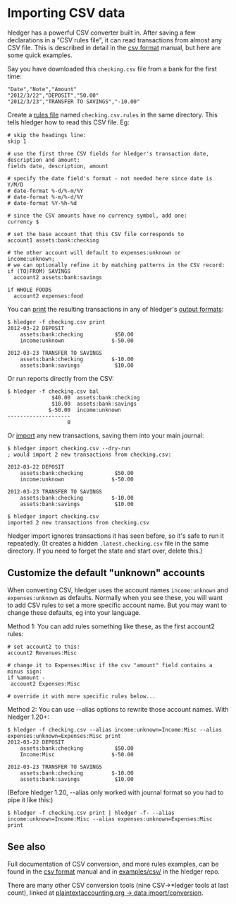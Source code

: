 # Importing CSV data

hledger has a powerful CSV converter built in. After saving a few
declarations in a "CSV rules file", it can read transactions from
almost any CSV file. This is described in detail in the [csv format] manual,
but here are some quick examples.

Say you have downloaded this `checking.csv` file from a bank for the first time:
```csv
"Date","Note","Amount"
"2012/3/22","DEPOSIT","50.00"
"2012/3/23","TRANSFER TO SAVINGS","-10.00"
```

Create a [rules file][csv format] named `checking.csv.rules` in the same directory.
This tells hledger how to read this CSV file. Eg:
```rules
# skip the headings line:
skip 1

# use the first three CSV fields for hledger's transaction date, description and amount:
fields date, description, amount

# specify the date field's format - not needed here since date is Y/M/D
# date-format %-d/%-m/%Y
# date-format %-m/%-d/%Y
# date-format %Y-%h-%d

# since the CSV amounts have no currency symbol, add one:
currency $

# set the base account that this CSV file corresponds to
account1 assets:bank:checking

# the other account will default to expenses:unknown or income:unknown;
# we can optionally refine it by matching patterns in the CSV record:
if (TO|FROM) SAVINGS
  account2 assets:bank:savings

if WHOLE FOODS
  account2 expenses:food
```

You can [print] the resulting transactions in any of hledger's [output formats]:
```shell
$ hledger -f checking.csv print
2012-03-22 DEPOSIT
    assets:bank:checking          $50.00
    income:unknown               $-50.00

2012-03-23 TRANSFER TO SAVINGS
    assets:bank:checking         $-10.00
    assets:bank:savings           $10.00

```

Or run reports directly from the CSV:
```shell
$ hledger -f checking.csv bal
              $40.00  assets:bank:checking
              $10.00  assets:bank:savings
             $-50.00  income:unknown
--------------------
                   0
```

Or [import] any new transactions, saving them into your main journal:

```shell
$ hledger import checking.csv --dry-run 
; would import 2 new transactions from checking.csv:

2012-03-22 DEPOSIT
    assets:bank:checking          $50.00
    income:unknown               $-50.00

2012-03-23 TRANSFER TO SAVINGS
    assets:bank:checking         $-10.00
    assets:bank:savings           $10.00

$ hledger import checking.csv
imported 2 new transactions from checking.csv
```

hledger import ignores transactions it has seen before, so it's safe
to run it repeatedly. (It creates a hidden `.latest.checking.csv` file
in the same directory. If you need to forget the state and start over,
delete this.)

## Customize the default "unknown" accounts

When converting CSV, hledger uses the account names `income:unknown`
and `expenses:unknown` as defaults. Normally when you see these, you
will want to add CSV rules to set a more specific account name.
But you may want to change these defaults, eg into your language.

Method 1:
You can add rules something like these, as the first account2 rules:

```rules
# set account2 to this:
account2 Revenues:Misc

# change it to Expenses:Misc if the csv "amount" field contains a minus sign:
if %amount -
 account2 Expenses:Misc

# override it with more specific rules below...
```

Method 2:
You can use --alias options to rewrite those account names.
With hledger 1.20+:

```shell
$ hledger -f checking.csv --alias income:unknown=Income:Misc --alias expenses:unknown=Expenses:Misc print
2012-03-22 DEPOSIT
    assets:bank:checking          $50.00
    Income:Misc                  $-50.00

2012-03-23 TRANSFER TO SAVINGS
    assets:bank:checking         $-10.00
    assets:bank:savings           $10.00

```

(Before hledger 1.20, --alias only worked with journal format so you had to pipe it like this:)

```shell
$ hledger -f checking.csv print | hledger -f- --alias income:unknown=Income:Misc --alias expenses:unknown=Expenses:Misc print
```


## See also

Full documentation of CSV conversion, and more rules examples, can be
found in the [csv format] manual and in [examples/csv/] in the hledger
repo.

There are many other CSV conversion tools (nine CSV->*ledger tools at last count), linked at
[plaintextaccounting.org -> data import/conversion](https://plaintextaccounting.org/#data-importconversion).


[output formats]: hledger.html#output-format
[csv format]: csv.html
[print]: hledger.html#print
[import]: hledger.html#import
[examples/csv/]: https://github.com/simonmichael/hledger/tree/master/examples/csv
